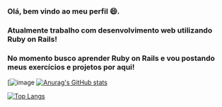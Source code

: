 ### Olá, bem vindo ao meu perfil 😄.
### Atualmente trabalho com desenvolvimento web utilizando Ruby on Rails!

### No momento busco aprender Ruby on Rails e vou postando meus exercícios e projetos por aqui!
[![image](https://img.shields.io/badge/Ruby-CC342D?style=for-the-badge&logo=ruby&logoColor=white)
[![Anurag's GitHub stats](https://github-readme-stats.vercel.app/api?username=Michelzinn&theme=dark)](https://github.com/anuraghazra/github-readme-stats)


[![Top Langs](https://github-readme-stats.vercel.app/api/top-langs/?username=Michelzinn&theme=dark)](https://github.com/anuraghazra/github-readme-stats)

<!--
**Michelzinn/Michelzinn** is a ✨ _special_ ✨ repository because its `README.md` (this file) appears on your GitHub profile.

Here are some ideas to get you started:

- 🔭 I’m currently working on ...
- 🌱 I’m currently learning ...
- 👯 I’m looking to collaborate on ...
- 🤔 I’m looking for help with ...
- 💬 Ask me about ...
- 📫 How to reach me: ...
- 😄 Pronouns: ...
- ⚡ Fun fact: ...
-->
